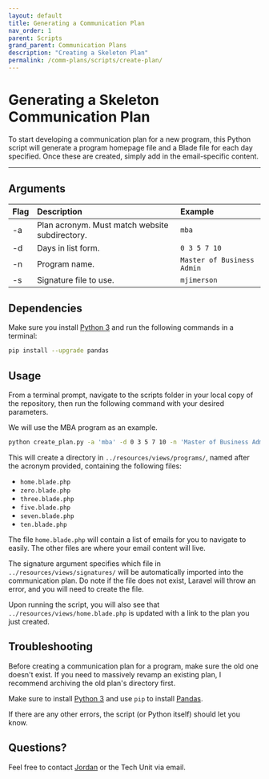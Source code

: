 ```yaml
---
layout: default
title: Generating a Communication Plan
nav_order: 1
parent: Scripts
grand_parent: Communication Plans
description: "Creating a Skeleton Plan"
permalink: /comm-plans/scripts/create-plan/
---
```


# Generating a Skeleton Communication Plan
To start developing a communication plan for a new program, this Python script will generate a program homepage file and a Blade file for each day specified. Once these are created, simply add in the email-specific content.

---

## Arguments

| Flag | Description                                    | Example                    |
| :--- | :--------------------------------------------- | :------------------------- |
| -a   | Plan acronym. Must match website subdirectory. | `mba`                      |
| -d   | Days in list form.                             | `0 3 5 7 10`               |
| -n   | Program name.                                  | `Master of Business Admin` |
| -s   | Signature file to use.                         | `mjimerson`                |

## Dependencies
Make sure you install [Python 3](https://www.python.org/downloads/) and run the following commands in a terminal:

```bash
pip install --upgrade pandas
```

## Usage
From a terminal prompt, navigate to the scripts folder in your local copy of the repository, then run the following command with your desired parameters. 

We will use the MBA program as an example.

```bash
python create_plan.py -a 'mba' -d 0 3 5 7 10 -n 'Master of Business Admin' -s 'mjimerson'
```

This will create a directory in `../resources/views/programs/`, named after the acronym provided, containing the following files:

* `home.blade.php`
* `zero.blade.php`
* `three.blade.php`
* `five.blade.php`
* `seven.blade.php`
* `ten.blade.php`

The file `home.blade.php` will contain a list of emails for you to navigate to easily. The other files are where your email content will live.

The signature argument specifies which file in `../resources/views/signatures/` will be automatically imported into the communication plan. Do note if the file does not exist, Laravel will throw an error, and you will need to create the file.

Upon running the script, you will also see that `../resources/views/home.blade.php` is updated with a link to the plan you just created. 

## Troubleshooting
Before creating a communication plan for a program, make sure the old one doesn't exist. If you need to massively revamp an existing plan, I recommend archiving the old plan's directory first. 

Make sure to install [Python 3](https://www.python.org/downloads/) and use `pip` to install [Pandas](https://pandas.pydata.org/).

If there are any other errors, the script (or Python itself) should let you know.

## Questions?
Feel free to contact [Jordan](mailto:jordan.scruggs@msstate.edu) or the Tech Unit via email.
